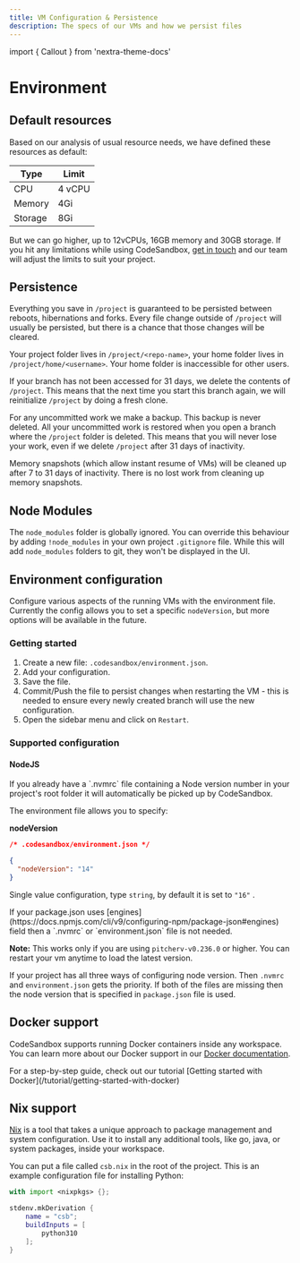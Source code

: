 ```yaml
---
title: VM Configuration & Persistence
description: The specs of our VMs and how we persist files
---
```


import { Callout } from 'nextra-theme-docs'

# Environment

## Default resources

Based on our analysis of usual resource needs, we have defined these resources as default:

| Type    | Limit  |
| ------- | ------ |
| CPU     | 4 vCPU |
| Memory  | 4Gi    |
| Storage | 8Gi    |

But we can go higher, up to 12vCPUs, 16GB memory and 30GB storage. If you hit any limitations while using CodeSandbox, [get in touch](mailto:support@codesandbox.io) and our team will adjust the limits to suit your project.

## Persistence

Everything you save in `/project` is guaranteed to be persisted between reboots, hibernations and forks. Every file change outside of `/project` will usually be persisted, but there is a chance that those changes will be cleared.

Your project folder lives in `/project/<repo-name>`, your home folder lives in `/project/home/<username>`. Your home folder is inaccessible for other users.

If your branch has not been accessed for 31 days, we delete the contents of `/project`. This means that the next time you start this branch again, we will reinitialize `/project` by doing a fresh clone.

For any uncommitted work we make a backup. This backup is never deleted. All your uncommitted work is restored when you open a branch where the `/project` folder is deleted. This means that you will never lose your work, even if we delete `/project` after 31 days of inactivity.

Memory snapshots (which allow instant resume of VMs) will be cleaned up after 7 to 31 days of inactivity. There is no lost work from cleaning up memory snapshots.

## Node Modules

The `node_modules` folder is globally ignored. You can override this behaviour by adding `!node_modules` in your own project `.gitignore` file. While this will add `node_modules` folders to git, they won't be displayed in the UI.

## Environment configuration

Configure various aspects of the running VMs with the environment file. Currently the config allows you to set a specific `nodeVersion`, but more options will be available in the future.

### Getting started

1. Create a new file: `.codesandbox/environment.json`.
2. Add your configuration.
3. Save the file.
4. Commit/Push the file to persist changes when restarting the VM - this is needed to ensure every newly created branch will use the new configuration.
5. Open the sidebar menu and click on `Restart`.

### Supported configuration

#### NodeJS

<Callout emoji="⭑">
If you already have a `.nvmrc` file containing a Node version number in your project's root folder it will automatically be picked up by CodeSandbox.
</Callout>

The environment file allows you to specify:

**nodeVersion**

```json
/* .codesandbox/environment.json */

{
  "nodeVersion": "14"
}
```

Single value configuration, type `string`, by default it is set to `"16"` .

<Callout emoji="*">
If your package.json uses [engines](https://docs.npmjs.com/cli/v9/configuring-npm/package-json#engines) field then a `.nvmrc` or `environment.json` file is not needed. 
</Callout>

**Note:** This works only if you are using `pitcherv-v0.236.0` or higher. You can restart your vm anytime to load the latest version.


If your project has all three ways of configuring node version. Then `.nvmrc` and `environment.json` gets the priority. If both of the files are missing then the node version that is specified in `package.json` file is used.

## Docker support

CodeSandbox supports running Docker containers inside any workspace. You can learn more about our Docker support in our [Docker documentation](/learn/environment/docker).

<Callout emoji="⭑">
For a step-by-step guide, check out our tutorial [Getting started with Docker](/tutorial/getting-started-with-docker)
</Callout>

## Nix support

[Nix](https://nixos.org/) is a tool that takes a unique approach to package management and system configuration. Use it to install any additional tools, like go, java, or system packages, inside your workspace.

You can put a file called `csb.nix` in the root of the project. This is an example configuration file for installing Python:

```nix
with import <nixpkgs> {};

stdenv.mkDerivation {
    name = "csb";
    buildInputs = [
        python310
    ];
}
```
